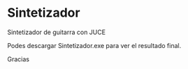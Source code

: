 # Sintetizador
<p>Sintetizador de guitarra con JUCE 
<p>Podes descargar Sintetizador.exe para ver el resultado final.</p>
<p>Gracias</p>
